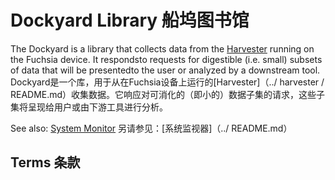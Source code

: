  
# Dockyard Library  船坞图书馆 

The Dockyard is a library that collects data from the [Harvester](../harvester/README.md) running on the Fuchsia device. It respondsto requests for digestible (i.e. small) subsets of data that will be presentedto the user or analyzed by a downstream tool. Dockyard是一个库，用于从在Fuchsia设备上运行的[Harvester]（../ harvester / README.md）收集数据。它响应对可消化的（即小的）数据子集的请求，这些子集将呈现给用户或由下游工具进行分析。

See also: [System Monitor](../README.md)  另请参见：[系统监视器]（../ README.md）

 
## Terms  条款 


